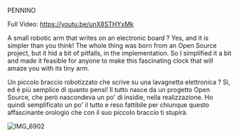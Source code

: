 PENNINO

Full Video:  https://youtu.be/unX8STHYxMk

A small robotic arm that writes on an electronic board ? Yes, and it is simpler than you think! 
The whole thing was born from an Open Source project, but it hid a bit of pitfalls, in the implementation. So I simplified it a bit and made it feasible for anyone to make this fascinating clock that will amaze you with its tiny arm.

Un piccolo braccio robotizzato che scrive su una lavagnetta elettronica ? Sì, ed è più semplice di quanto pensi! 
Il tutto nasce da un progetto Open Source, che però nascondeva un po' di insidie, nella realizzazione. Ho quindi semplificato un po' il tutto e reso fattibile per chiunque questo affascinante orologio che con il suo piccolo braccio ti stupirà.

![IMG_6902](https://github.com/user-attachments/assets/6511b9b9-b3a0-4044-88e8-427b737980d6)




